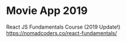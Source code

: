 # Movie App 2019

React JS Fundamentals Course (2019 Update!)
https://nomadcoders.co/react-fundamentals/
